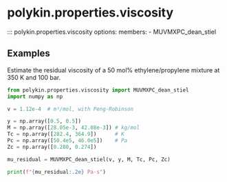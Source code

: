 # polykin.properties.viscosity

::: polykin.properties.viscosity
    options:
        members:
            - MUVMXPC_dean_stiel

## Examples

Estimate the residual viscosity of a 50 mol% ethylene/propylene mixture
at 350 K and 100 bar.

```python exec="on" source="console"
from polykin.properties.viscosity import MUVMXPC_dean_stiel
import numpy as np

v = 1.12e-4  # m³/mol, with Peng-Robinson

y = np.array([0.5, 0.5])
M = np.array([28.05e-3, 42.08e-3]) # kg/mol
Tc = np.array([282.4, 364.9])      # K
Pc = np.array([50.4e5, 46.0e5])    # Pa
Zc = np.array([0.280, 0.274])

mu_residual = MUVMXPC_dean_stiel(v, y, M, Tc, Pc, Zc)

print(f"{mu_residual:.2e} Pa·s")
```
